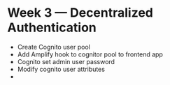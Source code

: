 # Week 3 — Decentralized Authentication

- Create Cognito user pool
- Add Amplify hook to cognitor pool to frontend app
- Cognito set admin user password
- Modify cognito user attributes
-